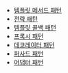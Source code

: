 - [템플릿 메서드 패턴](https://github.com/K-Diger/Basic/tree/main/OOP/DesignPattern/TemplateMethod)
- [전략 패턴]()
- [템플릿 콜백 패턴]()
- [프록시 패턴]()
- [데코레이터 패턴]()
- [퍼사드 패턴]()
- [어댑터 패턴]()